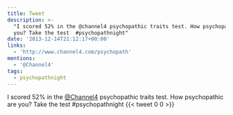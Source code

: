 ```yaml
---
title: Tweet
description: >-
  "I scored 52% in the @channel4 psychopathic traits test. How psychopathic are
  you? Take the test  #psychopathnight"
date: '2013-12-14T21:12:17+00:00'
links:
  - 'http://www.channel4.com/psychopath'
mentions:
  - '@Channel4'
tags:
  - psychopathnight
---
```

I scored 52% in the [@Channel4](https://twitter.com/@Channel4) psychopathic traits test. How psychopathic are you? Take the test  #psychopathnight
      {{< tweet 0 0 >}}
    
